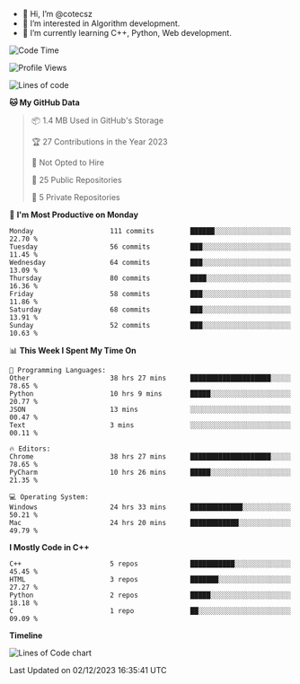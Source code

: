 - 👋 Hi, I’m @cotecsz
- 👀 I’m interested in Algorithm development.
- 🌱 I’m currently learning C++, Python, Web development.

<!---
cotecsz/cotecsz is a ✨ special ✨ repository because its `README.md` (this file) appears on your GitHub profile.
You can click the Preview link to take a look at your changes.
--->

<!--START_SECTION:waka-->
![Code Time](http://img.shields.io/badge/Code%20Time-56%20hrs%2058%20mins-blue)

![Profile Views](http://img.shields.io/badge/Profile%20Views-175-blue)

![Lines of code](https://img.shields.io/badge/From%20Hello%20World%20I%27ve%20Written-1.2%20million%20lines%20of%20code-blue)

**🐱 My GitHub Data** 

> 📦 1.4 MB Used in GitHub's Storage 
 > 
> 🏆 27 Contributions in the Year 2023
 > 
> 🚫 Not Opted to Hire
 > 
> 📜 25 Public Repositories 
 > 
> 🔑 5 Private Repositories 
 > 
📅 **I'm Most Productive on Monday** 

```text
Monday                   111 commits         ██████░░░░░░░░░░░░░░░░░░░   22.70 % 
Tuesday                  56 commits          ███░░░░░░░░░░░░░░░░░░░░░░   11.45 % 
Wednesday                64 commits          ███░░░░░░░░░░░░░░░░░░░░░░   13.09 % 
Thursday                 80 commits          ████░░░░░░░░░░░░░░░░░░░░░   16.36 % 
Friday                   58 commits          ███░░░░░░░░░░░░░░░░░░░░░░   11.86 % 
Saturday                 68 commits          ███░░░░░░░░░░░░░░░░░░░░░░   13.91 % 
Sunday                   52 commits          ███░░░░░░░░░░░░░░░░░░░░░░   10.63 % 
```


📊 **This Week I Spent My Time On** 

```text
💬 Programming Languages: 
Other                    38 hrs 27 mins      ████████████████████░░░░░   78.65 % 
Python                   10 hrs 9 mins       █████░░░░░░░░░░░░░░░░░░░░   20.77 % 
JSON                     13 mins             ░░░░░░░░░░░░░░░░░░░░░░░░░   00.47 % 
Text                     3 mins              ░░░░░░░░░░░░░░░░░░░░░░░░░   00.11 % 

🔥 Editors: 
Chrome                   38 hrs 27 mins      ████████████████████░░░░░   78.65 % 
PyCharm                  10 hrs 26 mins      █████░░░░░░░░░░░░░░░░░░░░   21.35 % 

💻 Operating System: 
Windows                  24 hrs 33 mins      █████████████░░░░░░░░░░░░   50.21 % 
Mac                      24 hrs 20 mins      ████████████░░░░░░░░░░░░░   49.79 % 
```

**I Mostly Code in C++** 

```text
C++                      5 repos             ███████████░░░░░░░░░░░░░░   45.45 % 
HTML                     3 repos             ███████░░░░░░░░░░░░░░░░░░   27.27 % 
Python                   2 repos             █████░░░░░░░░░░░░░░░░░░░░   18.18 % 
C                        1 repo              ██░░░░░░░░░░░░░░░░░░░░░░░   09.09 % 
```



**Timeline**

![Lines of Code chart](https://raw.githubusercontent.com/cotecsz/cotecsz/master/assets/bar_graph.png)


 Last Updated on 02/12/2023 16:35:41 UTC
<!--END_SECTION:waka-->
